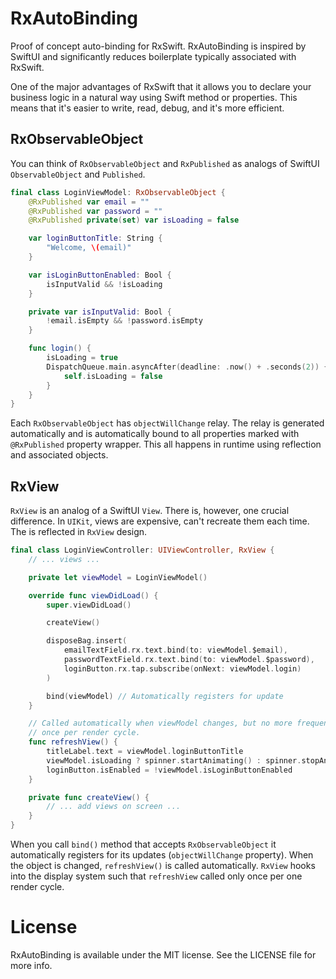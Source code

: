 # RxAutoBinding

Proof of concept auto-binding for RxSwift. RxAutoBinding is inspired by SwiftUI and significantly reduces boilerplate typically associated with RxSwift.

One of the major advantages of RxSwift that it allows you to declare your business logic in a natural way using Swift method or properties. This means that it's easier to write, read, debug, and it's more efficient.

## RxObservableObject

You can think of `RxObservableObject` and `RxPublished` as analogs of SwiftUI `ObservableObject` and `Published`.

```swift
final class LoginViewModel: RxObservableObject {
    @RxPublished var email = ""
    @RxPublished var password = ""
    @RxPublished private(set) var isLoading = false

    var loginButtonTitle: String {
        "Welcome, \(email)"
    }

    var isLoginButtonEnabled: Bool {
        isInputValid && !isLoading
    }

    private var isInputValid: Bool {
        !email.isEmpty && !password.isEmpty
    }

    func login() {
        isLoading = true
        DispatchQueue.main.asyncAfter(deadline: .now() + .seconds(2)) {
            self.isLoading = false
        }
    }
}
```

Each `RxObservableObject` has `objectWillChange` relay. The relay is generated automatically and is automatically bound to all properties marked with `@RxPublished` property wrapper. This all happens in runtime using reflection and associated objects.

## RxView

`RxView` is an analog of a SwiftUI `View`. There is, however, one crucial difference. In `UIKit`, views are expensive, can't recreate them each time. The is reflected in `RxView` design.

```swift
final class LoginViewController: UIViewController, RxView {
    // ... views ...

    private let viewModel = LoginViewModel()

    override func viewDidLoad() {
        super.viewDidLoad()

        createView()

        disposeBag.insert(
            emailTextField.rx.text.bind(to: viewModel.$email),
            passwordTextField.rx.text.bind(to: viewModel.$password),
            loginButton.rx.tap.subscribe(onNext: viewModel.login)
        )

        bind(viewModel) // Automatically registers for update
    }

    // Called automatically when viewModel changes, but no more frequently than
    // once per render cycle.
    func refreshView() {
        titleLabel.text = viewModel.loginButtonTitle
        viewModel.isLoading ? spinner.startAnimating() : spinner.stopAnimating()
        loginButton.isEnabled = !viewModel.isLoginButtonEnabled
    }

    private func createView() {
        // ... add views on screen ...
    }
}
```

When you call `bind()` method that accepts `RxObservableObject` it automatically registers for its updates (`objectWillChange` property). When the object is changed, `refreshView()` is called automatically. `RxView` hooks into the display system such that `refreshView` called only once per one render cycle.

# License

RxAutoBinding is available under the MIT license. See the LICENSE file for more info.

